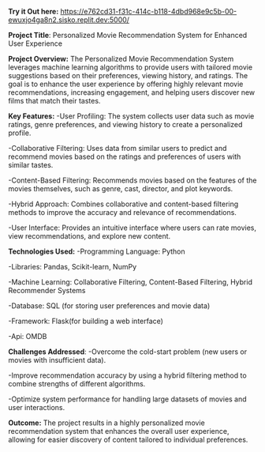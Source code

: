 **Try it Out here:**  https://e762cd31-f31c-414c-b118-4dbd968e9c5b-00-ewuxjo4ga8n2.sisko.replit.dev:5000/


**Project Title**: Personalized Movie Recommendation System for Enhanced User Experience


**Project Overview:**
The Personalized Movie Recommendation System leverages machine learning algorithms to provide users with tailored movie suggestions based on their preferences, viewing history, and ratings. The goal is to enhance the user experience by offering highly relevant movie recommendations, increasing engagement, and helping users discover new films that match their tastes.


**Key Features:**
-User Profiling: The system collects user data such as movie ratings, genre preferences, and viewing history to create a personalized profile.

-Collaborative Filtering: Uses data from similar users to predict and recommend movies based on the ratings and preferences of users with similar tastes.

-Content-Based Filtering: Recommends movies based on the features of the movies themselves, such as genre, cast, director, and plot keywords.

-Hybrid Approach: Combines collaborative and content-based filtering methods to improve the accuracy and relevance of recommendations.

-User Interface: Provides an intuitive interface where users can rate movies, view recommendations, and explore new content.



**Technologies Used:**
-Programming Language: Python


-Libraries: Pandas, Scikit-learn, NumPy

-Machine Learning: Collaborative Filtering, Content-Based Filtering, Hybrid Recommender Systems

-Database: SQL (for storing user preferences and movie data)

-Framework: Flask(for building a web interface)

-Api: OMDB



**Challenges Addressed**:
-Overcome the cold-start problem (new users or movies with insufficient data).

-Improve recommendation accuracy by using a hybrid filtering method to combine strengths of different algorithms.

-Optimize system performance for handling large datasets of movies and user interactions.



**Outcome:**
The project results in a highly personalized movie recommendation system that enhances the overall user experience, allowing for easier discovery of content tailored to individual preferences.



